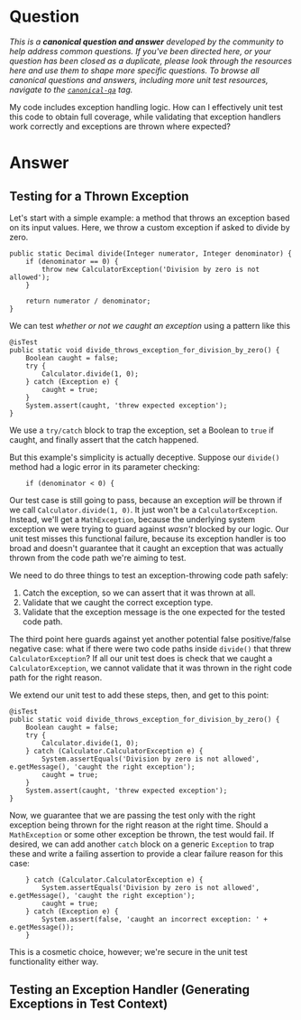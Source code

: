 
# Question

*This is a **canonical question and answer** developed by the community to help address common questions. If you've been directed here, or your question has been closed as a duplicate, please look through the resources here and use them to shape more specific questions. To browse all canonical questions and answers, including more unit test resources, navigate to the [`canonical-qa`](https://salesforce.stackexchange.com/questions/tagged/canonical-qa) tag.*

My code includes exception handling logic. How can I effectively unit test this code to obtain full coverage, while validating that exception handlers work correctly and exceptions are thrown where expected?

# Answer

## Testing for a Thrown Exception

Let's start with a simple example: a method that throws an exception based on its input values. Here, we throw a custom exception if asked to divide by zero.

    public static Decimal divide(Integer numerator, Integer denominator) {
        if (denominator == 0) {
            throw new CalculatorException('Division by zero is not allowed');
        }

        return numerator / denominator;
    }
    
We can test *whether or not we caught an exception* using a pattern like this

    @isTest
    public static void divide_throws_exception_for_division_by_zero() {
        Boolean caught = false;
        try {
            Calculator.divide(1, 0);
        } catch (Exception e) {
            caught = true;
        }
        System.assert(caught, 'threw expected exception');
    }
    
We use a `try/catch` block to trap the exception, set a Boolean to `true` if caught, and finally assert that the catch happened.

But this example's simplicity is actually deceptive. Suppose our `divide()` method had a logic error in its parameter checking:

        if (denominator < 0) {
        
Our test case is still going to pass, because an exception *will* be thrown if we call `Calculator.divide(1, 0)`. It just won't be a `CalculatorException`. Instead, we'll get a `MathException`, because the underlying system exception we were trying to guard against *wasn't* blocked by our logic. Our unit test misses this functional failure, because its exception handler is too broad and doesn't guarantee that it caught an exception that was actually thrown from the code path we're aiming to test.

We need to do three things to test an exception-throwing code path safely:

 1. Catch the exception, so we can assert that it was thrown at all.
 1. Validate that we caught the correct exception type.
 1. Validate that the exception message is the one expected for the tested code path.
 
The third point here guards against yet another potential false positive/false negative case: what if there were two code paths inside `divide()` that threw `CalculatorException`? If all our unit test does is check that we caught a `CalculatorException`, we cannot validate that it was thrown in the right code path for the right reason.

We extend our unit test to add these steps, then, and get to this point:

    @isTest
    public static void divide_throws_exception_for_division_by_zero() {
        Boolean caught = false;
        try {
            Calculator.divide(1, 0);
        } catch (Calculator.CalculatorException e) {
            System.assertEquals('Division by zero is not allowed', e.getMessage(), 'caught the right exception');
            caught = true;
        }
        System.assert(caught, 'threw expected exception');
    }

Now, we guarantee that we are passing the test only with the right exception being thrown for the right reason at the right time. Should a `MathException` or some other exception be thrown, the test would fail. If desired, we can add another `catch` block on a generic `Exception` to trap these and write a failing assertion to provide a clear failure reason for this case:

        } catch (Calculator.CalculatorException e) {
            System.assertEquals('Division by zero is not allowed', e.getMessage(), 'caught the right exception');
            caught = true;
        } catch (Exception e) {
            System.assert(false, 'caught an incorrect exception: ' + e.getMessage());
        }
        
  This is a cosmetic choice, however; we're secure in the unit test functionality either way.
  
  ## Testing an Exception Handler (Generating Exceptions in Test Context)


